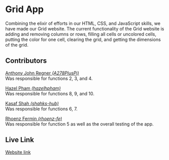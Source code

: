 # Grid App
Combining the elixir of efforts in our HTML, CSS, and JavaScript skills, we have made our Grid website. The current functionality of the Grid website is adding and removing columns or rows, filling all cells or uncolored cells, putting the color for one cell, clearing the grid, and getting the dimensions of the grid.

## Contributors
  
  [Anthony John Regner <i>(A278PlusPi)</i>](https://github.com/A278PlusPi)<br/>
  Was responsible for functions 2, 3, and 4.
  <br/>
  
  [Hazel Pham <i>(hazelhpham)</i>](https://github.com/hazelhpham/)<br/>
  Was responsible for functions 8, 9, and 10.
  <br/>
  
  [Kasaf Shah <i>(shahks-hub)</i>](https://github.com/shahks-hub/)<br/>
  Was responsible for functions 6, 7.
  <br/>
  
  [Rhoenz Fermin <i>(rhoenz-fe)</i>](https://github.com/rhoenz-fe)<br/>
  Was responsible for function 5 as well as the overall testing of the app.
  <br/>


## Live Link
[Website link](https://a278pluspi.github.io/CSCI39548-HW3/)
